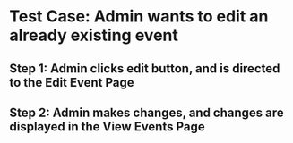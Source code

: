# Test Case: Admin wants to edit an already existing event
 ## Step 1: Admin clicks edit button, and is directed to the Edit Event Page
  ## Step 2: Admin makes changes, and changes are displayed in the View Events Page

